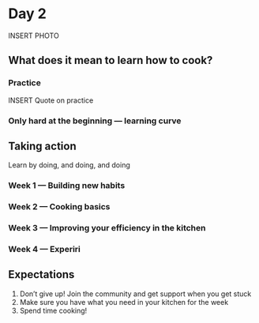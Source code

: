 Day 2
=====

INSERT PHOTO

## What does it mean to learn how to cook?

### Practice
INSERT Quote on practice

### Only hard at the beginning — learning curve

## Taking action
Learn by doing, and doing, and doing

### Week 1 — Building new habits
### Week 2 — Cooking basics
### Week 3 — Improving your efficiency in the kitchen
### Week 4 — Experiri
        
## Expectations
1. Don’t give up! Join the community and get support when you get stuck
2. Make sure you have what you need in your kitchen for the week
3. Spend time cooking!  
